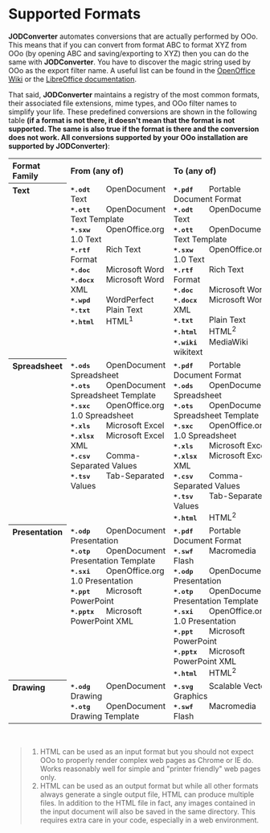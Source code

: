 # Supported Formats

**JODConverter** automates conversions that are actually performed by OOo. This means that if you can convert from
format ABC to format XYZ from OOo (by opening ABC and saving/exporting to XYZ) then you can do the same with
**JODConverter**. You have to discover the magic string used by OOo as the export filter name. A useful list can be
found in the [OpenOffice Wiki](https://wiki.openoffice.org/wiki/Framework/Article/Filter/FilterList_OOo_3_0) or
the [LibreOffice documentation](https://help.libreoffice.org/latest/en-US/text/shared/guide/convertfilters.html).

That said, **JODConverter** maintains a registry of the most common formats, their associated file extensions, mime
types, and OOo filter names to simplify your life. These predefined conversions are shown in the following table **(if a
format is not there, it doesn't mean that the format is not supported. The same is also true if the format is there and
the conversion does not work. All conversions supported by your OOo installation are supported by JODConverter)**:

<table aligh="center">
    <tr><th align="left">Format Family</th><th align="left">From (any of)</th><th align="left">To (any of)</th></tr>
    <tr valign="top">
        <th align="left">Text</th>
        <td>
            <samp><b>*.odt</b>&nbsp;&nbsp;&nbsp;&nbsp;</samp>OpenDocument Text<br>
            <samp><b>*.ott</b>&nbsp;&nbsp;&nbsp;&nbsp;</samp>OpenDocument Text Template<br>
            <samp><b>*.sxw</b>&nbsp;&nbsp;&nbsp;&nbsp;</samp>OpenOffice.org 1.0 Text<br>
            <samp><b>*.rtf</b>&nbsp;&nbsp;&nbsp;&nbsp;</samp>Rich Text Format<br>
            <samp><b>*.doc</b>&nbsp;&nbsp;&nbsp;&nbsp;</samp>Microsoft Word<br>
            <samp><b>*.docx</b>&nbsp;&nbsp;&nbsp;</samp>Microsoft Word XML<br>
            <samp><b>*.wpd</b>&nbsp;&nbsp;&nbsp;&nbsp;</samp>WordPerfect<br>
            <samp><b>*.txt</b>&nbsp;&nbsp;&nbsp;&nbsp;</samp>Plain Text<br>
            <samp><b>*.html</b>&nbsp;&nbsp;&nbsp;</samp>HTML<sup>1</sup>
        </td>
        <td>
            <samp><b>*.pdf</b>&nbsp;&nbsp;&nbsp;&nbsp;</samp>Portable Document Format<br>
            <samp><b>*.odt</b>&nbsp;&nbsp;&nbsp;&nbsp;</samp>OpenDocument Text<br>
            <samp><b>*.ott</b>&nbsp;&nbsp;&nbsp;&nbsp;</samp>OpenDocument Text Template<br>
            <samp><b>*.sxw</b>&nbsp;&nbsp;&nbsp;&nbsp;</samp>OpenOffice.org 1.0 Text<br>
            <samp><b>*.rtf</b>&nbsp;&nbsp;&nbsp;&nbsp;</samp>Rich Text Format<br>
            <samp><b>*.doc</b>&nbsp;&nbsp;&nbsp;&nbsp;</samp>Microsoft Word<br>
            <samp><b>*.docx</b>&nbsp;&nbsp;&nbsp;</samp>Microsoft Word XML<br>
            <samp><b>*.txt</b>&nbsp;&nbsp;&nbsp;&nbsp;</samp>Plain Text<br>
            <samp><b>*.html</b>&nbsp;&nbsp;&nbsp;</samp>HTML<sup>2</sup><br>
            <samp><b>*.wiki</b>&nbsp;&nbsp;&nbsp;</samp>MediaWiki wikitext
        </td>
    </tr>
    <tr valign="top">
        <th align="left">Spreadsheet</th>
        <td>
            <samp><b>*.ods</b>&nbsp;&nbsp;&nbsp;&nbsp;</samp>OpenDocument Spreadsheet<br>
            <samp><b>*.ots</b>&nbsp;&nbsp;&nbsp;&nbsp;</samp>OpenDocument Spreadsheet Template<br>
            <samp><b>*.sxc</b>&nbsp;&nbsp;&nbsp;&nbsp;</samp>OpenOffice.org 1.0 Spreadsheet<br>
            <samp><b>*.xls</b>&nbsp;&nbsp;&nbsp;&nbsp;</samp>Microsoft Excel<br>
            <samp><b>*.xlsx</b>&nbsp;&nbsp;&nbsp;</samp>Microsoft Excel XML<br>
            <samp><b>*.csv</b>&nbsp;&nbsp;&nbsp;&nbsp;</samp>Comma-Separated Values<br>
            <samp><b>*.tsv</b>&nbsp;&nbsp;&nbsp;&nbsp;</samp>Tab-Separated Values
        </td>
        <td>
            <samp><b>*.pdf</b>&nbsp;&nbsp;&nbsp;&nbsp;</samp>Portable Document Format<br>
            <samp><b>*.ods</b>&nbsp;&nbsp;&nbsp;&nbsp;</samp>OpenDocument Spreadsheet<br>
            <samp><b>*.ots</b>&nbsp;&nbsp;&nbsp;&nbsp;</samp>OpenDocument Spreadsheet Template<br>
            <samp><b>*.sxc</b>&nbsp;&nbsp;&nbsp;&nbsp;</samp>OpenOffice.org 1.0 Spreadsheet<br>
            <samp><b>*.xls</b>&nbsp;&nbsp;&nbsp;&nbsp;</samp>Microsoft Excel<br>
            <samp><b>*.xlsx</b>&nbsp;&nbsp;&nbsp;</samp>Microsoft Excel XML<br>
            <samp><b>*.csv</b>&nbsp;&nbsp;&nbsp;&nbsp;</samp>Comma-Separated Values<br>
            <samp><b>*.tsv</b>&nbsp;&nbsp;&nbsp;&nbsp;</samp>Tab-Separated Values<br>
            <samp><b>*.html</b>&nbsp;&nbsp;&nbsp;</samp>HTML<sup>2</sup>
        </td>
    </tr>
    <tr valign="top">
        <th align="left">Presentation</th>
        <td>
            <samp><b>*.odp</b>&nbsp;&nbsp;&nbsp;&nbsp;</samp>OpenDocument Presentation<br>
            <samp><b>*.otp</b>&nbsp;&nbsp;&nbsp;&nbsp;</samp>OpenDocument Presentation Template<br>
            <samp><b>*.sxi</b>&nbsp;&nbsp;&nbsp;&nbsp;</samp>OpenOffice.org 1.0 Presentation<br>
            <samp><b>*.ppt</b>&nbsp;&nbsp;&nbsp;&nbsp;</samp>Microsoft PowerPoint<br>
            <samp><b>*.pptx</b>&nbsp;&nbsp;&nbsp;</samp>Microsoft PowerPoint XML
        </td>
        <td>
            <samp><b>*.pdf</b>&nbsp;&nbsp;&nbsp;&nbsp;</samp>Portable Document Format<br>
            <samp><b>*.swf</b>&nbsp;&nbsp;&nbsp;&nbsp;</samp>Macromedia Flash<br>
            <samp><b>*.odp</b>&nbsp;&nbsp;&nbsp;&nbsp;</samp>OpenDocument Presentation<br>
            <samp><b>*.otp</b>&nbsp;&nbsp;&nbsp;&nbsp;</samp>OpenDocument Presentation Template<br>
            <samp><b>*.sxi</b>&nbsp;&nbsp;&nbsp;&nbsp;</samp>OpenOffice.org 1.0 Presentation<br>
            <samp><b>*.ppt</b>&nbsp;&nbsp;&nbsp;&nbsp;</samp>Microsoft PowerPoint<br>
            <samp><b>*.pptx</b>&nbsp;&nbsp;&nbsp;</samp>Microsoft PowerPoint XML<br>
            <samp><b>*.html</b>&nbsp;&nbsp;&nbsp;</samp>HTML<sup>2</sup>
        </td>
    </tr>
    <tr valign="top">
        <th align="left">Drawing</th>
        <td>
            <samp><b>*.odg</b>&nbsp;&nbsp;&nbsp;&nbsp;</samp>OpenDocument Drawing<br>
            <samp><b>*.otg</b>&nbsp;&nbsp;&nbsp;&nbsp;</samp>OpenDocument Drawing Template
        </td>
        <td>
            <samp><b>*.svg</b>&nbsp;&nbsp;&nbsp;&nbsp;</samp>Scalable Vector Graphics<br>
            <samp><b>*.swf</b>&nbsp;&nbsp;&nbsp;&nbsp;</samp>Macromedia Flash
        </td>
    </tr>
</table>
  
&nbsp;
> 1. HTML can be used as an input format but you should not expect OOo to properly render complex web pages as Chrome or
     IE do. Works reasonably well for simple and "printer friendly" web pages only.
> 2. HTML can be used as an output format but while all other formats always generate a single output file, HTML can
     produce multiple files. In addition to the HTML file in fact, any images contained in the input document will also
     be saved in the same directory. This requires extra care in your code, especially in a web environment.
